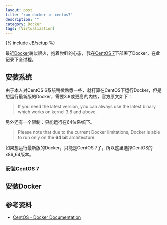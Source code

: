 ```yaml
---
layout: post
title: "run docker in centos7"
description: ""
category: Docker
tags: [Virtualization]
---
```

{% include JB/setup %}

最近[Docker](https://www.docker.com/)貌似很火，抱着尝鲜的心态，我在[CentOS 7](http://mirrors.aliyun.com/centos/7/isos/x86_64/)下部署了Docker，在此记录下全过程。

## 安装系统
由于本人对CentOS 6系统稍微熟悉一些，就打算在CentOS下运行Docker，但是想运行最新版的Docker，需要3.8或更高的内核，官方原文如下：

> If you need the latest version, you can always use the latest binary which works on kernel 3.8 and above.

另外还有一个限制：只能运行在64位系统下。

> Please note that due to the current Docker limitations, Docker is able to run only on the __64 bit__ architecture.


如果想运行最新版的Docker，只能是CentOS 7了，所以这里选择CentOS的x86_64版本。

### 安装CentOS 7




## 安装Docker


## 参考资料

- [CentOS - Docker Documentation](https://docs.docker.com/installation/centos/)



